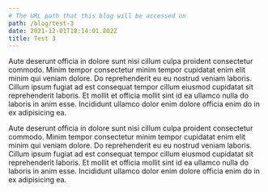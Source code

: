 ```yaml
---
# The URL path that this blog will be accessed on
path: /blog/test-3
date: 2021-12-01T18:14:01.802Z
title: Test 3
---
```


<!--StartFragment-->

Aute deserunt officia in dolore sunt nisi cillum culpa proident consectetur commodo. Minim tempor consectetur minim tempor cupidatat enim elit minim qui veniam dolore. Do reprehenderit eu eu nostrud veniam laboris. Cillum ipsum fugiat ad est consequat tempor cillum eiusmod cupidatat sit reprehenderit laboris. Et mollit et officia mollit sint id ea ullamco nulla do laboris in anim esse. Incididunt ullamco dolor enim dolore officia enim do in ex adipisicing ea.

<!--EndFragment-->

<!--StartFragment-->

Aute deserunt officia in dolore sunt nisi cillum culpa proident consectetur commodo. Minim tempor consectetur minim tempor cupidatat enim elit minim qui veniam dolore. Do reprehenderit eu eu nostrud veniam laboris. Cillum ipsum fugiat ad est consequat tempor cillum eiusmod cupidatat sit reprehenderit laboris. Et mollit et officia mollit sint id ea ullamco nulla do laboris in anim esse. Incididunt ullamco dolor enim dolore officia enim do in ex adipisicing ea.

<!--EndFragment-->
